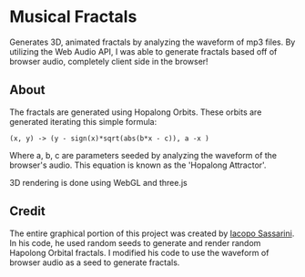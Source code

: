 # Musical Fractals
Generates 3D, animated fractals by analyzing the waveform of mp3 files. By utilizing the Web Audio API, I was able to generate fractals based off of browser audio, completely client side in the browser!

## About

The fractals are generated using Hopalong Orbits.
These orbits are generated iterating this simple formula:

`(x, y) -> (y - sign(x)*sqrt(abs(b*x - c)), a -x )`

Where a, b, c are parameters seeded by analyzing the waveform of the browser's audio. This equation is known as the 'Hopalong Attractor'.

3D rendering is done using WebGL and three.js

## Credit

The entire graphical portion of this project was created by [Iacopo Sassarini](https://plus.google.com/+IacopoSassarini). In his code, he used random seeds to generate and render random Hapolong Orbital fractals. I modified his code to use the waveform of browser audio as a seed to generate fractals. 
